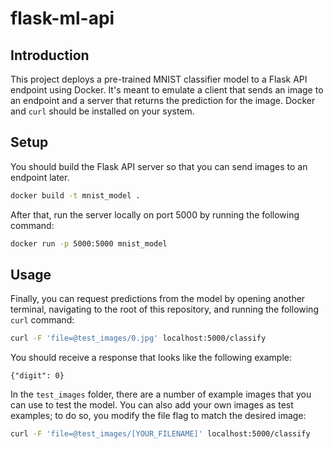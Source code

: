 # flask-ml-api

## Introduction
This project deploys a pre-trained MNIST classifier model to a Flask API endpoint
using Docker. It's meant to emulate a client that sends an image to an endpoint
and a server that returns the prediction for the image. Docker and `curl` should
be installed on your system.

## Setup
You should build the Flask API server so that you can send images to an endpoint later.
```sh
docker build -t mnist_model .
```

After that, run the server locally on port 5000 by running the following command:
```sh
docker run -p 5000:5000 mnist_model
```

## Usage
Finally, you can request predictions from the model by opening another terminal,
navigating to the root of this repository, and running the following `curl` command:
```sh
curl -F 'file=@test_images/0.jpg' localhost:5000/classify
```

You should receive a response that looks like the following example:
```
{"digit": 0}
```

In the `test_images` folder, there are a number of example images that you can use to
test the model. You can also add your own images as test examples; to do so, you modify the file flag to match the desired image:
```sh
curl -F 'file=@test_images/[YOUR_FILENAME]' localhost:5000/classify
```
